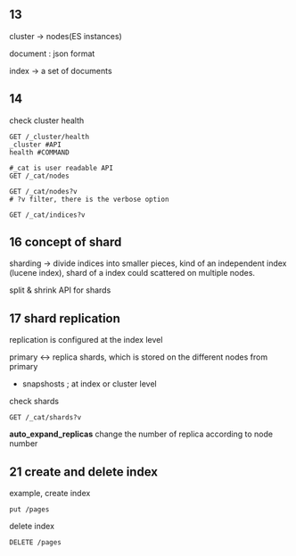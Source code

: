 ## 13
cluster -> nodes(ES instances)

document : json format

index -> a set of documents

## 14
check cluster health
```elasticsearch
GET /_cluster/health
_cluster #API
health #COMMAND
```

```
#_cat is user readable API
GET /_cat/nodes

GET /_cat/nodes?v
# ?v filter, there is the verbose option

GET /_cat/indices?v
```

## 16 concept of shard
sharding -> divide indices into smaller pieces, kind of an independent index (lucene index), shard of a index could scattered on multiple nodes.

split & shrink API for shards

## 17 shard replication

replication is configured at the index level

primary <-> replica shards, which is stored on the different nodes from primary

* snapshosts ; at index or cluster level



check shards
```
GET /_cat/shards?v
```
**auto_expand_replicas** change the number of replica according to node number

## 21 create and delete index
example, create index
```
put /pages
```
delete index
```
DELETE /pages
```
